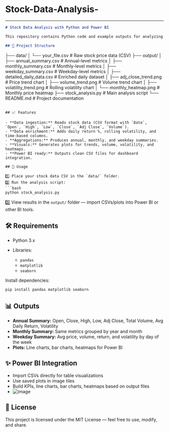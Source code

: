 # Stock-Data-Analysis-


---

```markdown
# Stock Data Analysis with Python and Power BI

This repository contains Python code and example outputs for analyzing historical stock price data. The project generates CSV summaries and visualizations that can be imported into Power BI dashboards.

## 📂 Project Structure

```

├── data/
│   └── your\_file.csv                # Raw stock price data (CSV)
├── output/
│   ├── annual\_summary.csv            # Annual-level metrics
│   ├── monthly\_summary.csv           # Monthly-level metrics
│   ├── weekday\_summary.csv           # Weekday-level metrics
│   ├── detailed\_daily\_data.csv       # Enriched daily dataset
│   ├── adj\_close\_trend.png           # Price trend chart
│   ├── volume\_trend.png              # Volume trend chart
│   ├── volatility\_trend.png          # Rolling volatility chart
│   └── monthly\_heatmap.png           # Monthly price heatmap
├── stock\_analysis.py                 # Main analysis script
└── README.md                         # Project documentation

````

## 📈 Features

- **Data ingestion:** Reads stock data (CSV format with `Date`, `Open`, `High`, `Low`, `Close`, `Adj Close`, `Volume`).
- **Data enrichment:** Adds daily return %, rolling volatility, and time-based columns.
- **Aggregations:** Produces annual, monthly, and weekday summaries.
- **Visuals:** Generates plots for trends, volume, volatility, and heatmaps.
- **Power BI ready:** Outputs clean CSV files for dashboard integration.

## 🚀 Usage

1️⃣ Place your stock data CSV in the `data/` folder.  
2️⃣ Run the analysis script:
```bash
python stock_analysis.py
````

3️⃣ View results in the `output/` folder — import CSVs/plots into Power BI or other BI tools.

## 🛠 Requirements

* Python 3.x
* Libraries:

  * `pandas`
  * `matplotlib`
  * `seaborn`

Install dependencies:

```bash
pip install pandas matplotlib seaborn
```

## 📊  Outputs

* **Annual Summary:** Open, Close, High, Low, Adj Close, Total Volume, Avg Daily Return, Volatility
* **Monthly Summary:** Same metrics grouped by year and month
* **Weekday Summary:** Avg price, volume, return, and volatility by day of the week
* **Plots:** Line charts, bar charts, heatmaps for Power BI

## ✨ Power BI Integration

* Import CSVs directly for table visualizations
* Use saved plots in image tiles
* Build KPIs, line charts, bar charts, heatmaps based on output files
* ![image](https://github.com/user-attachments/assets/6bf62556-cad8-4e54-b53c-72e91ffdf518)


## 📄 License

This project is licensed under the MIT License — feel free to use, modify, and share.


